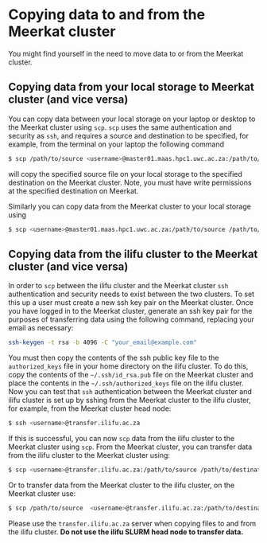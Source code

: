 # Copying data to and from the Meerkat cluster

You might find yourself in the need to move data to or from the Meerkat cluster.

## Copying data from your local storage to Meerkat cluster (and vice versa)

You can copy data between your local storage on your laptop or desktop to the Meerkat cluster using `scp`. `scp` uses the same authentication and security as `ssh`, and requires a source and destination to be specified, for example, from the terminal on your laptop the following command

```bash
$ scp /path/to/source <username>@master01.maas.hpc1.uwc.ac.za:/path/to/destination
```
will copy the specified source file on your local storage to the specified destination on the Meerkat cluster. Note, you must have write permissions at the specified destination on Meerkat.

Similarly you can copy data from the Meerkat cluster to your local storage using

```bash
$ scp <username>@master01.maas.hpc1.uwc.ac.za:/path/to/source /path/to/destination
```

## Copying data from the ilifu cluster to the Meerkat cluster (and vice versa)

In order to `scp` between the ilifu cluster and the Meerkat cluster `ssh` authentication and security needs to exist between the two clusters. To set this up a user must create a new ssh key pair on the Meerkat cluster. Once you have logged in to the Meerkat cluster, generate an ssh key pair for the purposes of transferring data using the following command, replacing your email as necessary:

```bash
ssh-keygen -t rsa -b 4096 -C "your_email@example.com"
```

You must then copy the contents of the ssh public key file to the `authorized_keys` file in your home directory on the ilifu cluster. To do this, copy the contents of the `~/.ssh/id_rsa.pub` file on the Meerkat cluster and place the contents in the `~/.ssh/authorized_keys` file on the ilifu cluster. Now you can test that `ssh` authentication between the Meerkat cluster and ilifu cluster is set up by sshing from the Meerkat cluster to the ilifu cluster, for example, from the Meerkat cluster head node:

```bash
$ ssh <username>@transfer.ilifu.ac.za
```

If this is successful, you can now `scp` data from the ilifu cluster to the Meerkat cluster using `scp`. From the Meerkat cluster, you can transfer data from the ilifu cluster to the Meerkat cluster using:

```bash
$ scp <username>@transfer.ilifu.ac.za:/path/to/source /path/to/destination 
``` 

Or to transfer data from the Meerkat cluster to the ilifu cluster, on the Meerkat cluster use:

```bash
$ scp /path/to/source  <username>@transfer.ilifu.ac.za:/path/to/destination
```

Please use the `transfer.ilifu.ac.za` server when copying files to and from the ilifu cluster. **Do not use the ilifu SLURM head node to transfer data.**
